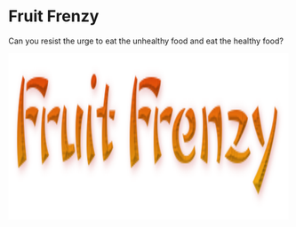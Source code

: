<h1>Fruit Frenzy</h1>

  <p>Can you resist the urge to eat the unhealthy food and eat the healthy food?</p>
  
  <img src="https://raw.githubusercontent.com/slibby7/Fruit-Frenzy/master/Fruit%20Frenzy/Gametitle.png" Width=1000 height=300>
